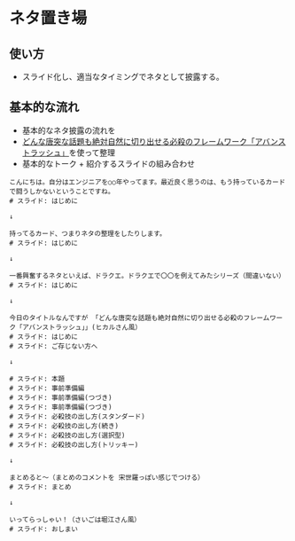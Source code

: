 # ネタ置き場

## 使い方

- スライド化し、適当なタイミングでネタとして披露する。

## 基本的な流れ

- 基本的なネタ披露の流れを
- [どんな唐突な話題も絶対自然に切り出せる必殺のフレームワーク「アバンストラッシュ」](./slides/abanstrash.pdf)を使って整理
- 基本的なトーク + 紹介するスライドの組み合わせ

```
こんにちは。自分はエンジニアを○○年やってます。最近良く思うのは、もう持っているカードで闘うしかないということですね。
# スライド: はじめに

↓

持ってるカード、つまりネタの整理をしたりします。
# スライド: はじめに

↓

一番興奮するネタといえば、ドラクエ。ドラクエで〇〇を例えてみたシリーズ（間違いない）
# スライド: はじめに

↓

今日のタイトルなんですが 「どんな唐突な話題も絶対自然に切り出せる必殺のフレームワーク「アバンストラッシュ」」(ヒカルさん風）
# スライド: はじめに
# スライド: ご存じない方へ

↓

# スライド: 本題
# スライド: 事前準備編
# スライド: 事前準備編(つづき)
# スライド: 事前準備編(つづき)
# スライド: 必殺技の出し方(スタンダード)
# スライド: 必殺技の出し方(続き)
# スライド: 必殺技の出し方(選択型)
# スライド: 必殺技の出し方(トリッキー)

↓

まとめると〜（まとめのコメントを 宋世羅っぽい感じでつける）
# スライド: まとめ

↓

いってらっしゃい！（さいごは堀江さん風）
# スライド: おしまい
```
